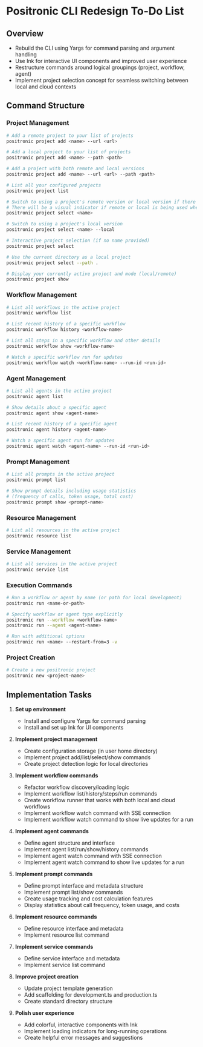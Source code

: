 # Positronic CLI Redesign To-Do List

## Overview

- Rebuild the CLI using Yargs for command parsing and argument handling
- Use Ink for interactive UI components and improved user experience
- Restructure commands around logical groupings (project, workflow, agent)
- Implement project selection concept for seamless switching between local and cloud contexts

## Command Structure

### Project Management

```bash
# Add a remote project to your list of projects
positronic project add <name> --url <url>

# Add a local project to your list of projects
positronic project add <name> --path <path>

# Add a project with both remote and local versions
positronic project add <name> --url <url> --path <path>

# List all your configured projects
positronic project list

# Switch to using a project's remote version or local version if there's no remote version
# There will be a visual indicator if remote or local is being used when switching projects
positronic project select <name>

# Switch to using a project's local version
positronic project select <name> --local

# Interactive project selection (if no name provided)
positronic project select

# Use the current directory as a local project
positronic project select --path .

# Display your currently active project and mode (local/remote)
positronic project show
```

### Workflow Management

```bash
# List all workflows in the active project
positronic workflow list

# List recent history of a specific workflow
positronic workflow history <workflow-name>

# List all steps in a specific workflow and other details
positronic workflow show <workflow-name>

# Watch a specific workflow run for updates
positronic workflow watch <workflow-name> --run-id <run-id>
```

### Agent Management

```bash
# List all agents in the active project
positronic agent list

# Show details about a specific agent
positronic agent show <agent-name>

# List recent history of a specific agent
positronic agent history <agent-name>

# Watch a specific agent run for updates
positronic agent watch <agent-name> --run-id <run-id>
```

### Prompt Management

```bash
# List all prompts in the active project
positronic prompt list

# Show prompt details including usage statistics
# (frequency of calls, token usage, total cost)
positronic prompt show <prompt-name>
```

### Resource Management

```bash
# List all resources in the active project
positronic resource list
```

### Service Management

```bash
# List all services in the active project
positronic service list
```

### Execution Commands

```bash
# Run a workflow or agent by name (or path for local development)
positronic run <name-or-path>

# Specify workflow or agent type explicitly
positronic run --workflow <workflow-name>
positronic run --agent <agent-name>

# Run with additional options
positronic run <name> --restart-from=3 -v
```

### Project Creation

```bash
# Create a new positronic project
positronic new <project-name>
```

## Implementation Tasks

1. **Set up environment**

   - Install and configure Yargs for command parsing
   - Install and set up Ink for UI components

2. **Implement project management**

   - Create configuration storage (in user home directory)
   - Implement project add/list/select/show commands
   - Create project detection logic for local directories

3. **Implement workflow commands**

   - Refactor workflow discovery/loading logic
   - Implement workflow list/history/steps/run commands
   - Create workflow runner that works with both local and cloud workflows
   - Implement workflow watch command with SSE connection
   - Implement workflow watch command to show live updates for a run

4. **Implement agent commands**

   - Define agent structure and interface
   - Implement agent list/run/show/history commands
   - Implement agent watch command with SSE connection
   - Implement agent watch command to show live updates for a run

5. **Implement prompt commands**

   - Define prompt interface and metadata structure
   - Implement prompt list/show commands
   - Create usage tracking and cost calculation features
   - Display statistics about call frequency, token usage, and costs

6. **Implement resource commands**

   - Define resource interface and metadata
   - Implement resource list command

7. **Implement service commands**

   - Define service interface and metadata
   - Implement service list command

8. **Improve project creation**

   - Update project template generation
   - Add scaffolding for development.ts and production.ts
   - Create standard directory structure

9. **Polish user experience**
   - Add colorful, interactive components with Ink
   - Implement loading indicators for long-running operations
   - Create helpful error messages and suggestions
